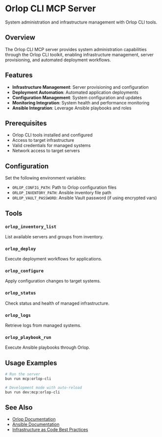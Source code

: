 # Orlop CLI MCP Server

System administration and infrastructure management with Orlop CLI tools.

## Overview

The Orlop CLI MCP server provides system administration capabilities through the
Orlop CLI toolkit, enabling infrastructure management, server provisioning, and
automated deployment workflows.

## Features

- **Infrastructure Management**: Server provisioning and configuration
- **Deployment Automation**: Automated application deployments
- **Configuration Management**: System configuration and updates
- **Monitoring Integration**: System health and performance monitoring
- **Ansible Integration**: Leverage Ansible playbooks and roles

## Prerequisites

- Orlop CLI tools installed and configured
- Access to target infrastructure
- Valid credentials for managed systems
- Network access to target servers

## Configuration

Set the following environment variables:

- `ORLOP_CONFIG_PATH`: Path to Orlop configuration files
- `ORLOP_INVENTORY_PATH`: Ansible inventory file path
- `ORLOP_VAULT_PASSWORD`: Ansible Vault password (if using encrypted vars)

## Tools

### `orlop_inventory_list`

List available servers and groups from inventory.

### `orlop_deploy`

Execute deployment workflows for applications.

### `orlop_configure`

Apply configuration changes to target systems.

### `orlop_status`

Check status and health of managed infrastructure.

### `orlop_logs`

Retrieve logs from managed systems.

### `orlop_playbook_run`

Execute Ansible playbooks through Orlop.

## Usage Examples

```bash
# Run the server
bun run mcp:orlop-cli

# Development mode with auto-reload
bun run dev:mcp:orlop-cli
```

## See Also

- [Orlop Documentation](../../../tools/orlop/)
- [Ansible Documentation](https://docs.ansible.com/)
- [Infrastructure as Code Best Practices](../../../guides/infrastructure/)
